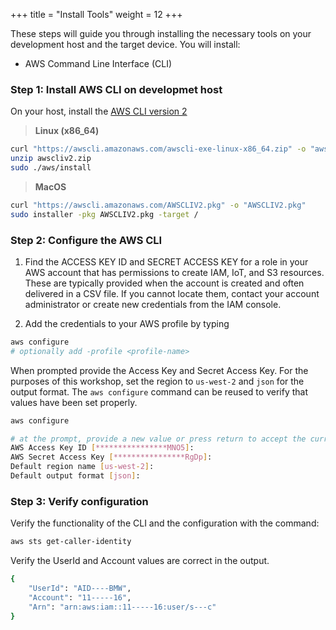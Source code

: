 +++
title = "Install Tools"
weight = 12
+++

These steps will guide you through installing the necessary tools on your development host and the target device. You will install:

* AWS Command Line Interface (CLI)

### Step 1: Install AWS CLI on developmet host

On your host, install the [AWS CLI version 2](https://docs.aws.amazon.com/cli/latest/userguide/install-cliv2.html)

> **Linux (x86_64)**

```bash
curl "https://awscli.amazonaws.com/awscli-exe-linux-x86_64.zip" -o "awscliv2.zip"
unzip awscliv2.zip
sudo ./aws/install
```

> **MacOS**

```bash
curl "https://awscli.amazonaws.com/AWSCLIV2.pkg" -o "AWSCLIV2.pkg"
sudo installer -pkg AWSCLIV2.pkg -target /
```

### Step 2: Configure the AWS CLI

1. Find the ACCESS KEY ID and SECRET ACCESS KEY for a role in your AWS account that has permissions to create IAM, IoT, and S3 resources. These are typically provided when the account is created and often delivered in a CSV file. If you cannot locate them, contact your account administrator or create new credentials from the IAM console.

2. Add the credentials to your AWS profile by typing

```bash
aws configure
# optionally add -profile <profile-name> 
```

When prompted provide the Access Key and Secret Access Key. For the purposes of this workshop, set the region to `us-west-2` and `json` for the output format. The `aws configure` command can be reused to verify that values have been set properly.

```bash
aws configure                                                            

# at the prompt, provide a new value or press return to accept the current value
AWS Access Key ID [****************MNO5]: 
AWS Secret Access Key [****************RgDp]: 
Default region name [us-west-2]: 
Default output format [json]: 
```

### Step 3: Verify configuration

Verify the functionality of the CLI and the configuration with the command:

```bash
aws sts get-caller-identity
```

Verify the UserId and Account values are correct in the output.

```bash
{
    "UserId": "AID----BMW",
    "Account": "11-----16",
    "Arn": "arn:aws:iam::11-----16:user/s---c"
}
```